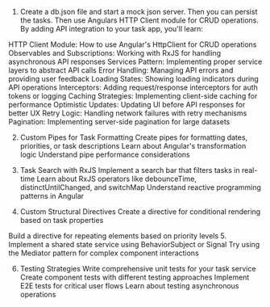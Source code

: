 1. Create a db.json file and start a mock json server.
   Then you can persist the tasks.
   Then use Angulars HTTP Client module for CRUD operations.
   By adding API integration to your task app, you'll learn:

HTTP Client Module: How to use Angular's HttpClient for CRUD operations
Observables and Subscriptions: Working with RxJS for handling asynchronous API responses
Services Pattern: Implementing proper service layers to abstract API calls
Error Handling: Managing API errors and providing user feedback
Loading States: Showing loading indicators during API operations
Interceptors: Adding request/response interceptors for auth tokens or logging
Caching Strategies: Implementing client-side caching for performance
Optimistic Updates: Updating UI before API responses for better UX
Retry Logic: Handling network failures with retry mechanisms
Pagination: Implementing server-side pagination for large datasets


2. Custom Pipes for Task Formatting
Create pipes for formatting dates, priorities, or task descriptions
Learn about Angular's transformation logic
Understand pipe performance considerations

3. Task Search with RxJS 
Implement a search bar that filters tasks in real-time
Learn about RxJS operators like debounceTime, distinctUntilChanged, and switchMap
Understand reactive programming patterns in Angular


4. Custom Structural Directives
Create a directive for conditional rendering based on task properties

Build a directive for repeating elements based on priority levels
5. Implement a shared state service using BehaviorSubject or Signal
Try using the Mediator pattern for complex component interactions

6. Testing Strategies
Write comprehensive unit tests for your task service
Create component tests with different testing approaches
Implement E2E tests for critical user flows
Learn about testing asynchronous operations